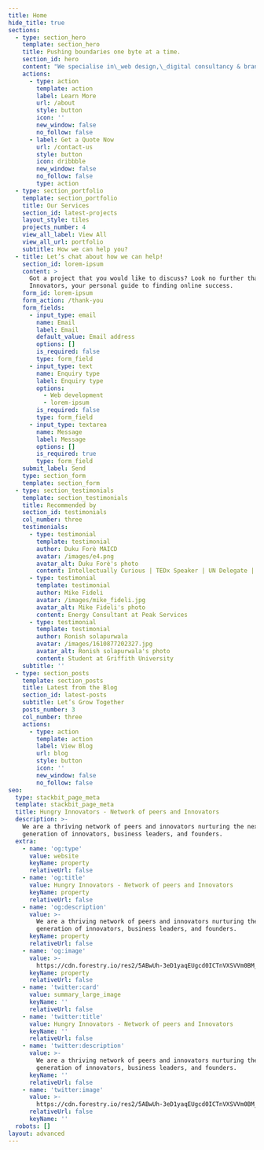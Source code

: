 ```yaml
---
title: Home
hide_title: true
sections:
  - type: section_hero
    template: section_hero
    title: Pushing boundaries one byte at a time.
    section_id: hero
    content: "We specialise in\_web design,\_digital consultancy & brand strategy and products that are simple, beautiful and helps businesses grow.\n"
    actions:
      - type: action
        template: action
        label: Learn More
        url: /about
        style: button
        icon: ''
        new_window: false
        no_follow: false
      - label: Get a Quote Now
        url: /contact-us
        style: button
        icon: dribbble
        new_window: false
        no_follow: false
        type: action
  - type: section_portfolio
    template: section_portfolio
    title: Our Services
    section_id: latest-projects
    layout_style: tiles
    projects_number: 4
    view_all_label: View All
    view_all_url: portfolio
    subtitle: How we can help you?
  - title: Let’s chat about how we can help!
    section_id: lorem-ipsum
    content: >
      Got a project that you would like to discuss? Look no further than Hungry
      Innovators, your personal guide to finding online success.
    form_id: lorem-ipsum
    form_action: /thank-you
    form_fields:
      - input_type: email
        name: Email
        label: Email
        default_value: Email address
        options: []
        is_required: false
        type: form_field
      - input_type: text
        name: Enquiry type
        label: Enquiry type
        options:
          - Web development
          - lorem-ipsum
        is_required: false
        type: form_field
      - input_type: textarea
        name: Message
        label: Message
        options: []
        is_required: true
        type: form_field
    submit_label: Send
    type: section_form
    template: section_form
  - type: section_testimonials
    template: section_testimonials
    title: Recommended by
    section_id: testimonials
    col_number: three
    testimonials:
      - type: testimonial
        template: testimonial
        author: Duku Forè MAICD
        avatar: /images/e4.png
        avatar_alt: Duku Forè's photo
        content: Intellectually Curious | TEDx Speaker | UN Delegate | Founder
      - type: testimonial
        template: testimonial
        author: Mike Fideli
        avatar: /images/mike_fideli.jpg
        avatar_alt: Mike Fideli's photo
        content: Energy Consultant at Peak Services
      - type: testimonial
        template: testimonial
        author: Ronish solapurwala
        avatar: /images/1610877202327.jpg
        avatar_alt: Ronish solapurwala's photo
        content: Student at Griffith University
    subtitle: ''
  - type: section_posts
    template: section_posts
    title: Latest from the Blog
    section_id: latest-posts
    subtitle: Let’s Grow Together
    posts_number: 3
    col_number: three
    actions:
      - type: action
        template: action
        label: View Blog
        url: blog
        style: button
        icon: ''
        new_window: false
        no_follow: false
seo:
  type: stackbit_page_meta
  template: stackbit_page_meta
  title: Hungry Innovators - Network of peers and Innovators
  description: >-
    We are a thriving network of peers and innovators nurturing the next
    generation of innovators, business leaders, and founders.
  extra:
    - name: 'og:type'
      value: website
      keyName: property
      relativeUrl: false
    - name: 'og:title'
      value: Hungry Innovators - Network of peers and Innovators
      keyName: property
      relativeUrl: false
    - name: 'og:description'
      value: >-
        We are a thriving network of peers and innovators nurturing the next
        generation of innovators, business leaders, and founders.
      keyName: property
      relativeUrl: false
    - name: 'og:image'
      value: >-
        https://cdn.forestry.io/res2/5ABwUh-3eD1yaqEUgcd0ICTnVXSVVm0BM_vwcSBZ1LI/fit/512/512/sm/0/aHR0cHM6Ly9hcHAu/Zm9yZXN0cnkuaW8v/cmFpbHMvYWN0aXZl/X3N0b3JhZ2UvYmxv/YnMvZXlKZmNtRnBi/SE1pT25zaWJXVnpj/MkZuWlNJNklrSkJh/SEJDU25Nek1WRXdQ/U0lzSW1WNGNDSTZi/blZzYkN3aWNIVnlJ/am9pWW14dllsOXBa/Q0o5ZlE9PS0tMjlh/NGExNmM0YjYzYzJm/N2FmYjM3MzYyODQx/ZDJkMGQwMjY0ZTcy/OC9odW5ncnlfaW5u/b3ZhdG9yc19jb3Zl/ci5qcGc
      keyName: property
      relativeUrl: false
    - name: 'twitter:card'
      value: summary_large_image
      keyName: ''
      relativeUrl: false
    - name: 'twitter:title'
      value: Hungry Innovators - Network of peers and Innovators
      keyName: ''
      relativeUrl: false
    - name: 'twitter:description'
      value: >-
        We are a thriving network of peers and innovators nurturing the next
        generation of innovators, business leaders, and founders.
      keyName: ''
      relativeUrl: false
    - name: 'twitter:image'
      value: >-
        https://cdn.forestry.io/res2/5ABwUh-3eD1yaqEUgcd0ICTnVXSVVm0BM_vwcSBZ1LI/fit/512/512/sm/0/aHR0cHM6Ly9hcHAu/Zm9yZXN0cnkuaW8v/cmFpbHMvYWN0aXZl/X3N0b3JhZ2UvYmxv/YnMvZXlKZmNtRnBi/SE1pT25zaWJXVnpj/MkZuWlNJNklrSkJh/SEJDU25Nek1WRXdQ/U0lzSW1WNGNDSTZi/blZzYkN3aWNIVnlJ/am9pWW14dllsOXBa/Q0o5ZlE9PS0tMjlh/NGExNmM0YjYzYzJm/N2FmYjM3MzYyODQx/ZDJkMGQwMjY0ZTcy/OC9odW5ncnlfaW5u/b3ZhdG9yc19jb3Zl/ci5qcGc
      relativeUrl: false
      keyName: ''
  robots: []
layout: advanced
---
```

